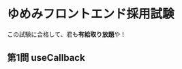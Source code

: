 # ゆめみフロントエンド採用試験

この試験に合格して、君も**有給取り放題**や！
## 第1問 useCallback

<!--
## 第2問 このコメントアウトを外して問題のタイトルを記入してください。
ここに問題の本文を書いてください。
-->

<!--
## 第3問 このコメントアウトを外して問題のタイトルを記入してください。
ここに問題の本文を書いてください。
-->

<!--
## 第3問 このコメントアウトを外して問題のタイトルを記入してください。
ここに問題の本文を書いてください。
-->

<!--
## 第4問 このコメントアウトを外して問題のタイトルを記入してください。
ここに問題の本文を書いてください。
-->

<!--
## 第5問 このコメントアウトを外して問題のタイトルを記入してください。
ここに問題の本文を書いてください。
-->

<!--
## 第6問 このコメントアウトを外して問題のタイトルを記入してください。
ここに問題の本文を書いてください。
-->

<!--
## 第7問 このコメントアウトを外して問題のタイトルを記入してください。
ここに問題の本文を書いてください。
-->

<!--
## 第8問 このコメントアウトを外して問題のタイトルを記入してください。
ここに問題の本文を書いてください。
-->

<!--
## 第9問 このコメントアウトを外して問題のタイトルを記入してください。
ここに問題の本文を書いてください。
-->

<!--
## 第10問 このコメントアウトを外して問題のタイトルを記入してください。
ここに問題の本文を書いてください。
-->